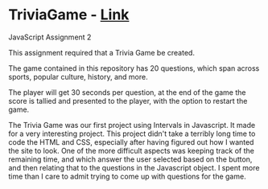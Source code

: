 # TriviaGame - [Link](https://sdaniels6363.github.io/TriviaGame/)
JavaScript Assignment 2

This assignment required that a Trivia Game be created.  

The game contained in this repository has 20 questions, which span across sports, popular culture, history, and more.  

The player will get 30 seconds per question, at the end of the game the score is tallied and presented to the player, with the option to restart the game.

The Trivia Game was our first project using Intervals in Javascript. It made for a very interesting project. This project didn't take a terribly long time to code the HTML and CSS, especially after having figured out how I wanted the site to look. One of the more difficult aspects was keeping track of the remaining time, and which answer the user selected based on the button, and then relating that to the questions in the Javascript object. I spent more time than I care to admit trying to come up with questions for the game.

